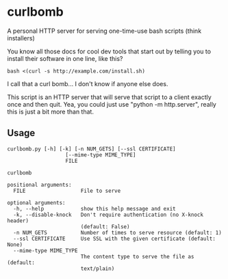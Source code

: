 # curlbomb 

A personal HTTP server for serving one-time-use bash scripts (think installers)

You know all those docs for cool dev tools that start out by telling
you to install their software in one line, like this?

    bash <(curl -s http://example.com/install.sh)

I call that a curl bomb... I don't know if anyone else does.

This script is an HTTP server that will serve that script to a client
exactly once and then quit. Yea, you could just use "python -m http.server", 
really this is just a bit more than that.

## Usage

    curlbomb.py [-h] [-k] [-n NUM_GETS] [--ssl CERTIFICATE]
                       [--mime-type MIME_TYPE]
                       FILE
    
    curlbomb
    
    positional arguments:
      FILE                  File to serve
    
    optional arguments:
      -h, --help            show this help message and exit
      -k, --disable-knock   Don't require authentication (no X-knock header)
                            (default: False)
      -n NUM_GETS           Number of times to serve resource (default: 1)
      --ssl CERTIFICATE     Use SSL with the given certificate (default: None)
      --mime-type MIME_TYPE
                            The content type to serve the file as (default:
                            text/plain)
